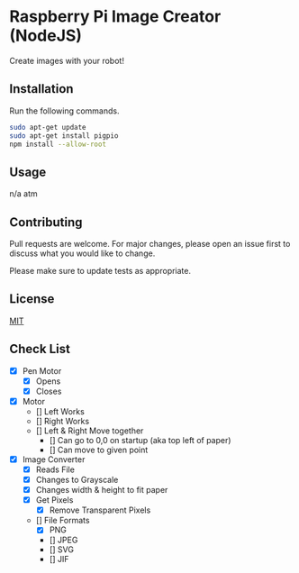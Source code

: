 # Raspberry Pi Image Creator (NodeJS)

Create images with your robot!

## Installation
Run the following commands.

```bash
sudo apt-get update
sudo apt-get install pigpio
npm install --allow-root
```

## Usage

n/a atm

## Contributing
Pull requests are welcome. For major changes, please open an issue first to discuss what you would like to change.

Please make sure to update tests as appropriate.

## License
[MIT](https://choosealicense.com/licenses/mit/)

## Check List
 - [X] Pen Motor
   - [X] Opens
   - [X] Closes
 - [X] Motor
   - [] Left Works
   - [] Right Works
   - [] Left & Right Move together
     - [] Can go to 0,0 on startup (aka top left of paper)
     - [] Can move to given point
 - [X] Image Converter
   - [X] Reads File
   - [X] Changes to Grayscale
   - [X] Changes width & height to fit paper
   - [X] Get Pixels
     - [X] Remove Transparent Pixels
   - [] File Formats
     - [x] PNG
     - [] JPEG
     - [] SVG
     - [] JIF